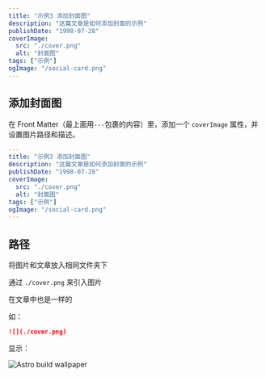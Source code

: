 ```yaml
---
title: "示例3 添加封面图"
description: "这篇文章是如何添加封面的示例"
publishDate: "1998-07-28"
coverImage:
  src: "./cover.png"
  alt: "封面图"
tags: ["示例"]
ogImage: "/social-card.png"
---
```


## 添加封面图

在 Front Matter（最上面用`---`包裹的内容）里，添加一个 `coverImage` 属性，并设置图片路径和描述。

```yaml
---
title: "示例3 添加封面图"
description: "这篇文章是如何添加封面的示例"
publishDate: "1998-07-28"
coverImage:
  src: "./cover.png"
  alt: "封面图"
tags: ["示例"]
ogImage: "/social-card.png"
---

```

## 路径

将图片和文章放入相同文件夹下

通过 `./cover.png` 来引入图片

在文章中也是一样的

如：

```md
![](./cover.png)
```

显示：

![Astro build wallpaper](./cover.png)
